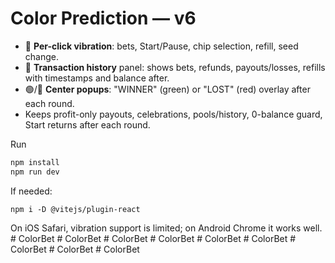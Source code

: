 # Color Prediction — v6

- 📳 **Per-click vibration**: bets, Start/Pause, chip selection, refill, seed change.
- 🧾 **Transaction history** panel: shows bets, refunds, payouts/losses, refills with timestamps and balance after.
- 🟢/🔴 **Center popups**: "WINNER" (green) or "LOST" (red) overlay after each round.
- Keeps profit-only payouts, celebrations, pools/history, 0-balance guard, Start returns after each round.

Run
```bash
npm install
npm run dev
```
If needed:
```
npm i -D @vitejs/plugin-react
```
On iOS Safari, vibration support is limited; on Android Chrome it works well.
#   C o l o r B e t  
 #   C o l o r B e t  
 #   C o l o r B e t  
 #   C o l o r B e t  
 #   C o l o r B e t  
 #   C o l o r B e t  
 #   C o l o r B e t  
 #   C o l o r B e t  
 #   C o l o r B e t  
 